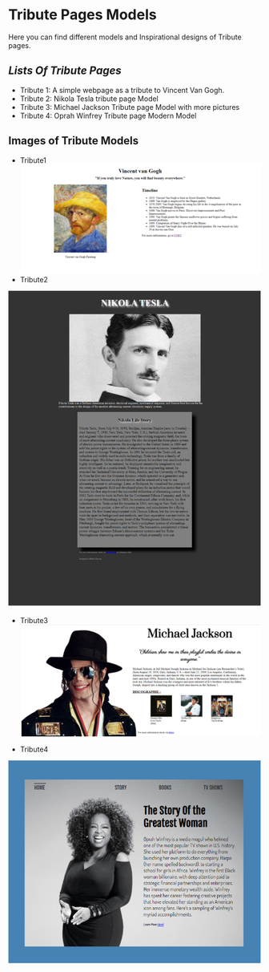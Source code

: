 # Tribute Pages Models
Here you can find different models and Inspirational designs of Tribute pages.
## _Lists Of Tribute Pages_

- Tribute 1: A simple webpage as a tribute to Vincent Van Gogh.
- Tribute 2: Nikola Tesla tribute page Model
- Tribute 3: Michael Jackson Tribute page Model with more pictures
- Tribute 4: Oprah Winfrey Tribute page Modern Model

## Images of Tribute Models

- Tribute1
![N|Solid](https://github.com/Mqueen15/HTML-and-CSS-projects/blob/master/Tribute%20Pages/Tribute1.png?raw=true)
- Tribute2

![N|Solid](https://github.com/Mqueen15/HTML-and-CSS-projects/blob/master/Tribute%20Pages/Tribute2.png?raw=true)
- Tribute3
![N|Solid](https://github.com/Mqueen15/HTML-and-CSS-projects/blob/master/Tribute%20Pages/Tribute3.png?raw=true)

- Tribute4

![N|Solid](https://github.com/Mqueen15/HTML-and-CSS-projects/blob/master/Tribute%20Pages/Tribute4.png?raw=true)
